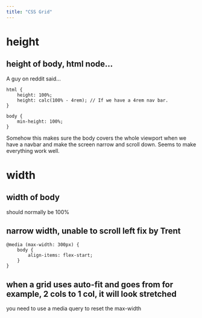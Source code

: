 ```yaml
---
title: "CSS Grid"
---
```


# height
## height of body, html node...
A guy on reddit said... 
```
html {
    height: 100%;
    height: calc(100% - 4rem); // If we have a 4rem nav bar.
}

body {
    min-height: 100%;
}
```
Somehow this makes sure the body covers the whole viewport when we have a navbar and make the screen narrow and scroll down. Seems to make everything work well.

# width
## width of body
should normally be 100%

## narrow width, unable to scroll left fix by Trent
```
@media (max-width: 300px) {
    body {
        align-items: flex-start;
    }   
}
```

## when a grid uses auto-fit and goes from for example, 2 cols to 1 col, it will look stretched
you need to use a media query to reset the max-width
```

```